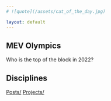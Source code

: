 ```yaml
---
# ![quote](/assets/cat_of_the_day.jpg)

layout: default
---
```

## MEV Olympics
Who is the top of the block in 2022?

## Disciplines
[Posts/](./posts) [Projects/](./projects) 